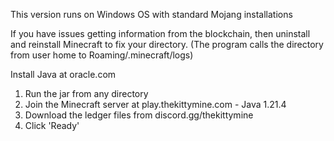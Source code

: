 This version runs on Windows OS with standard Mojang installations

If you have issues getting information from the blockchain,
then uninstall and reinstall Minecraft to fix your directory.
(The program calls the directory from user home to Roaming/.minecraft/logs)

Install Java at oracle.com

1. Run the jar from any directory
2. Join the Minecraft server at play.thekittymine.com - Java 1.21.4
3. Download the ledger files from discord.gg/thekittymine
4. Click 'Ready'
